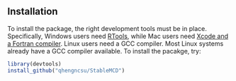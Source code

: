 ## Installation
To install the package, the right development tools must be in place. Specifically,
Windows users need [RTools](https://cran.r-project.org/bin/windows/Rtools/), while
Mac users need [Xcode and a Fortran compiler](https://cran.r-project.org/bin/macosx/tools/).
Linux users need a GCC compiler. Most Linux systems already have a GCC compiler available.
To install the pacakge, try:
```R
library(devtools)
install_github("qhengncsu/StableMCD")
```
